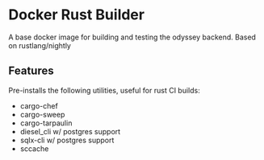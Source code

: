 # Docker Rust Builder

A base docker image for building and testing the odyssey backend. Based on rustlang/nightly

## Features

Pre-installs the following utilities, useful for rust CI builds:
 - cargo-chef
 - cargo-sweep
 - cargo-tarpaulin
 - diesel_cli w/ postgres support
 - sqlx-cli w/ postgres support
 - sccache
